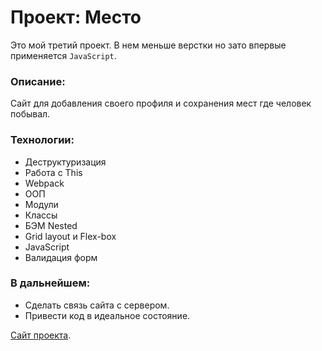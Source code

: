 # Проект: Место

Это мой третий проект. В нем меньше верстки но зато впервые применяется `JavaScript`.

### Описание:
Сайт для добавления своего профиля и сохранения мест где человек побывал. 

### Технологии:
* Деструктуризация
* Работа с This
* Webpack
* ООП
* Модули
* Классы
* БЭМ Nested
* Grid layout и Flex-box
* JavaScript
* Валидация форм

### В дальнейшем: 
* Сделать связь сайта с сервером.
* Привести код в идеальное состояние.

[Сайт проекта](https://markovviktor.github.io/mesto/).